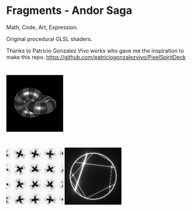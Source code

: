 # Fragments - Andor Saga
Math, Code, Art, Expression.

Original procedural GLSL shaders.

Thanks to Patricio Gonzalez Vivo works who gave me the inspiration to make this repo.
https://github.com/patriciogonzalezvivo/PixelSpiritDeck

# 
<img src="https://github.com/asalga/fragments/blob/master/img/119.png" alt="119" width="150"/>

#
<img src="https://github.com/asalga/fragments/blob/master/img/146.png" alt="146" width="150"/>
 
<img src="https://github.com/asalga/fragments/blob/master/img/148.png" alt="148" width="150"/>
